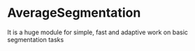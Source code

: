 # AverageSegmentation
It is a huge module for simple, fast and adaptive work on basic segmentation tasks
